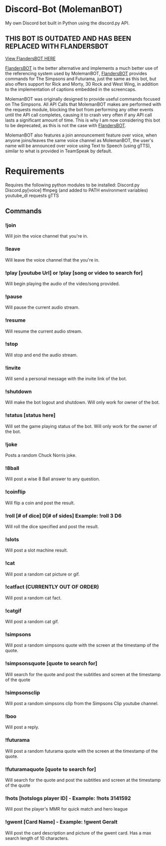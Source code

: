 # Discord-Bot (MolemanBOT)
My own Discord bot built in Python using the discord.py API.

## THIS BOT IS OUTDATED AND HAS BEEN REPLACED WITH FLANDERSBOT
[View FlandersBOT HERE](https://github.com/MitchellAW/FlandersBOT)

[FlandersBOT](https://github.com/MitchellAW/FlandersBOT) is the better alternative and implements a much better use of the referencing system used by MolemanBOT, [FlandersBOT](https://github.com/MitchellAW/FlandersBOT) provides commands for The Simpsons and Futurama, just the same as this bot, but also offers support for Rick and Morty, 30 Rock and West Wing, in addition to the implementation of captions embedded in the screencaps.

MolemanBOT was originally designed to provide useful commands focused on The Simpsons. All API Calls that MolemanBOT makes
are performed with the requests module, blocking the bot from performing any other events until the API call completes, causing it to crash very often if any API call lasts a significant amount of time. This is why I am now considering this bot to be deprecated, as this is not the case with [FlandersBOT](https://github.com/MitchellAW/FlandersBOT).

MolemanBOT also features a join announcement feature over voice, when anyone joins/leaves the same voice channel as
MolemanBOT, the user's name will be announced over voice using Text to Speech (using gTTS), similar to what is provided in TeamSpeak by default.

# Requirements
Requires the following python modules to be installed:
Discord.py
Discord.py[voice]
ffmpeg (and added to PATH environment variables)
youtube_dl
requests
gTTS

## Commands
### !join

Will join the voice channel that you're in.

### !leave

Will leave the voice channel that the you're in.

### !play [youtube Url] or !play [song or video to search for]

Will begin playing the audio of the video/song provided.

### !pause

Will pause the current audio stream.

### !resume

Will resume the current audio stream.

### !stop

Will stop and end the audio stream.

### !invite

Will send a personal message with the invite link of the bot.

### !shutdown

Will make the bot logout and shutdown. Will only work for owner of the bot.

### !status [status here]

Will set the game playing status of the bot. Will only work for the owner of the bot.

### !joke

Posts a random Chuck Norris joke.

### !8ball

Will post a wise 8 Ball answer to any question.

### !coinflip

Will flip a coin and post the result.

### !roll [# of dice] D[# of sides] Example: !roll 3 D6

Will roll the dice specified and post the result.

### !slots

Will post a slot machine result.

### !cat

Will post a random cat picture or gif.

### !catfact (CURRENTLY OUT OF ORDER)

Will post a random cat fact.

### !catgif

Will post a random cat gif.

### !simpsons

Will post a random simpsons quote with the screen at the timestamp of the quote.

### !simpsonsquote [quote to search for]

Will search for the quote and post the subtitles and screen at the timestamp of the quote

### !simpsonsclip

Will post a random simpsons clip from the Simpsons Clip youtube channel.

### !boo

Will post a reply.

### !futurama

Will post a random futurama quote with the screen at the timestamp of the quote.

### !futuramaquote [quote to search for]

Will search for the quote and post the subtitles and screen at the timestamp of the quote

### !hots [hotslogs player ID] - Example: !hots 3141592

Will post the player's MMR for quick match and hero league

### !gwent [Card Name] - Example: !gwent Geralt

Will post the card description and picture of the gwent card. Has a max search length of 10 characters.
